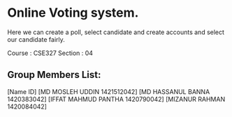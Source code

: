 # Online Voting system.
Here we can create a poll, select candidate and create accounts and select our candidate fairly.

Course : CSE327
Section : 04

Group Members List:
-------------------------------------------
[Name				                    ID]
[MD MOSLEH UDDIN			    1421512042]
[MD HASSANUL BANNA		        1420383042]
[IFFAT MAHMUD PANTHA		    1420790042]
[MIZANUR RAHMAN			        1420084042]
